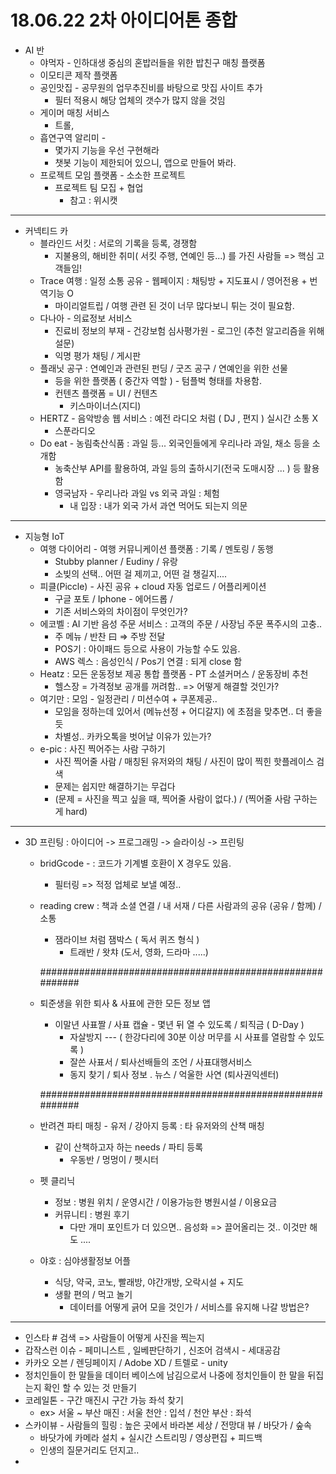 # 18.06.22 2차 아이디어톤 종합

* AI 반
  * 야먹자 - 인하대생 중심의 혼밥러들을 위한 밥친구 매칭 플랫폼
  * 이모티콘 제작 플랫폼
  * 공인맛집 - 공무원의 업무추진비를 바탕으로 맛집 사이트 추가
    * 필터 적용시 해당 업체의 갯수가 많지 않을 것임 
  * 게이머 매칭 서비스
    * 트롤, 
  * 흡연구역 알리미 -
    * 몇가지 기능을 우선 구현해라
    * 챗봇 기능이 제한되어 있으니, 앱으로 만들어 봐라.
  * 프로젝트 모임 플랫폼  - 소소한 프로젝트
    * 프로젝트 팀 모집 + 협업
      * 참고 : 위시캣 



------------------

* 커넥티드 카
  * 블라인드 서킷 : 서로의 기록을 등록, 경쟁함
    * 지불용의, 해비한 취미( 서킷 주행,  연예인 등...) 를 가진 사람들 => 핵심 고객들임!
  * Trace 여행 : 일정 소통 공유 - 웹페이지 : 채팅방 + 지도표시 / 영어전용 + 번역기능 O
    * 마이리얼트립 / 여행 관련 된 것이 너무 많다보니 튀는 것이 필요함.
  * 다나아 - 의료정보 서비스
    * 진료비 정보의 부재 - 건강보험 심사평가원 - 로그인 (추천 알고리즘을 위해 설문)
    * 익명 평가 채팅 / 게시판
  * 플래닛 공구 : 연예인과 관련된 펀딩 / 굿즈 공구 / 연예인을 위한 선물
    * 등을 위한 플랫폼 ( 중간자 역할 ) - 텀플벅 형태를 차용함. 
    * 컨텐츠 플랫폼 = UI / 컨텐츠
      * 키스마이너스(지디)
  * HERTZ - 음악방송 웹 서비스 : 예전 라디오 처럼 ( DJ , 편지 ) 실시간 소통 X
    * 스푼라디오
  * Do eat - 농림축산식품 : 과일 등... 외국인들에게 우리나라 과일, 채소 등을 소개함
    * 농축산부 API를 활용하여, 과일 등의 출하시기(전국 도매시장 ... ) 등 활용함
    * 영국남자 - 우리나라 과일 vs 외국 과일 : 체험
      * 내 입장 : 내가 외국 가서 과연 먹어도 되는지 의문

---------

* 지능형 IoT
  * 여행 다이어리 - 여행 커뮤니케이션 플랫폼 : 기록 / 멘토링 / 동행
    * Stubby planner / Eudiny / 유랑
    * 소빚의 선택.. 어떤 걸 제끼고, 어떤 걸 챙길지....
  * 피클(Piccle) - 사진 공유 + cloud 자동 업로드 / 어플리케이션
    * 구글 포토 / Iphone - 에어드롭 / 
    * 기존 서비스와의 차이점이 무엇인가?
  * 에코벨 : AI 기반 음성 주문 서비스 : 고객의 주문 / 사장님 주문 폭주시의 고충..
    * 주 메뉴 / 반찬 曰 => 주방 전달
    * POS기 : 아이패드 등으로 사용이 가능할 수도 있음.
    * AWS 렉스 : 음성인식 / Pos기 연결 : 되게 close 함
  * Heatz : 모든 운동정보 제공 통합 플랫폼 - PT 소셜커머스 / 운동장비 추천
    * 헬스장 = 가격정보 공개를 꺼려함.. => 어떻게 해결할 것인가?
  * 여기만 : 모임 - 일정관리 / 미션수여 + 쿠폰제공..
    * 모임을 정하는데 있어서 (메뉴선정 + 어디갈지) 에 초점을 맞추면.. 더 좋을 듯
    * 차별성.. 카카오톡을 벗어날 이유가 있는가?
  * e-pic : 사진 찍어주는 사람 구하기
    * 사진 찍어줄 사람 / 매칭된 유저와의 채팅 / 사진이 많이 찍힌 핫플레이스 검색
    * 문제는 쉽지만 해결하기는 무겁다
    * (문제 = 사진을 찍고 싶을 때, 찍어줄 사람이 없다.) / (찍어줄 사람 구하는게 hard)

-----------

* 3D 프린팅 : 아이디어 -> 프로그래밍 -> 슬라이싱 -> 프린팅

  * bridGcode - :  코드가 기계별 호환이 X 경우도 있음.

    * 필터링 => 적정 업체로 보낼 예정..

  * reading crew : 책과 소셜 연결 / 내 서재 / 다른 사람과의 공유 (공유 / 함께) / 소통

    * 잼라이브 처럼 잼박스 ( 독서 퀴즈 형식 )
      * 트래반 / 왓챠 (도서, 영화, 드라마 .....)

    ##########################################################

  * 퇴준생을 위한 퇴사 & 사표에 관한 모든 정보 앱

    * 이말년 사표짤 / 사표 캡슐 - 몇년 뒤 열 수 있도록 / 퇴직금 ( D-Day )
      * 자살방지 --- ( 한강다리에 30분 이상 머무를 시 사표를 열람할 수 있도록 )
      * 잘쓴 사표서 / 퇴사선배들의 조언 / 사표대행서비스
      * 동지 찾기 / 퇴사 정보 . 뉴스  / 억울한 사연 (퇴사권익센터)

    ##########################################################

  * 반려견 파티 매칭 - 유저 / 강아지 등록 : 타 유저와의 산책 매칭

    * 같이 산책하고자 하는 needs / 파티 등록
      * 우동반 / 멍멍이 / 펫시터

  * 펫 클리닉 

    * 정보 : 병원 위치 / 운영시간 / 이용가능한 병원시설 / 이용요금
    * 커뮤니티 : 병원 후기
      * 다만 개미 포인트가 더 있으면.. 
      	 음성화 => 끌어올리는 것.. 	 이것만 해도 ....

  * 야호 : 심야생활정보 어플

    * 식당, 약국, 코노, 빨래방, 야간개방, 오락시설 + 지도
    * 생활 편의 / 먹고 놀기
      * 데이터를 어떻게 긁어 모을 것인가 / 서비스를 유지해 나갈 방법은?





------------

* 인스타 # 검색 => 사람들이 어떻게 사진을 찍는지
* 갑작스런 이슈 - 페미니스트 , 일베판단하기 , 신조어 검색시 - 세대공감
* 카카오 오븐 / 렌딩페이지 / Adobe XD / 트렐로 - unity
* 정치인들이 한 말들을 데이터 베이스에 남김으로서 나중에 정치인들이 한 말을 뒤집는지 확인 할 수 있는 것 만들기
* 코레일톤 - 구간 매진시 구간 가능 좌석 찾기 
  * ex> 서울 ~ 부산 매진 : 서울 천안 : 입석 / 천안 부산 : 좌석
* 스카이뷰 - 사람들의 힐링 : 높은 곳에서 바라본 세상 / 전망대 뷰 / 바닷가 / 숲속
  * 바닷가에 카메라 설치 + 실시간 스트리밍 / 영상편집 + 피드백
  * 인생의 질문거리도 던지고..
* 


